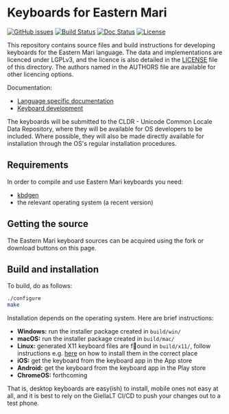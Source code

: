 # Keyboards for Eastern Mari

[![GitHub issues](https://img.shields.io/github/issues-raw/giellalt/keyboard-mhr)](https://github.com/giellalt/keyboard-mhr/issues)
[![Build Status](https://github.com/giellalt/keyboard-mhr/workflows/Build%20Keyboards/badge.svg)](https://github.com/giellalt/keyboard-mhr/actions)
[![Doc Status](https://github.com/giellalt/keyboard-mhr/workflows/Build%20Docs/badge.svg)](https://github.com/giellalt/keyboard-mhr/actions)
[![License](https://img.shields.io/github/license/giellalt/keyboard-mhr)](https://github.com/giellalt/keyboard-mhr/blob/main/LICENSE)

This repository contains source files and build instructions for
developing keyboards for the Eastern Mari language. The data and
implementations are licenced under LGPLv3, and the licence is
also detailed in the [LICENSE](LICENSE) file of this directory. The authors named
in the AUTHORS file are available for other licencing options.

Documentation:

- [Language specific documentation](https://giellalt.github.io/keyboard-mhr)
- [Keyboard development](https://giellalt.github.io/keyboards/Overview.html)

The keyboards will be submitted to the CLDR - Unicode Common Locale Data
Repository, where they will be available for OS developers to be
included. Where possible, they will also be made directly available for
installation through the OS's regular installation procedures.

## Requirements

In order to compile and use Eastern Mari keyboards you need:

- [kbdgen](https://github.com/divvun/kbdgen)
- the relevant operating system (a recent version)

## Getting the source

The Eastern Mari keyboard sources can be acquired using the fork or download
buttons on this page.

## Build and installation

To build, do as follows:

```sh
./configure
make
```

Installation depends on the operating system. Here are brief instructions:

- __Windows:__ run the installer package created in `build/win/`
- __macOS:__ run the installer package created in `build/mac/`
- __Linux:__ generated X11 keyboard files are found in `build/x11/`, follow
  instructions e.g.
  [here](https://paulguerin.medium.com/install-an-additional-keyboard-layout-on-x11-58e53aaef1e4)
  on how to install them in the correct place
- __iOS:__ get the keyboard from the keyboard app in the App store
- __Android:__ get the keyboard from the keyboard app in the Play store
- __ChromeOS:__ forthcoming

That is, desktop keyboards are easy(ish) to install, mobile ones not easy at all,
and it is best to rely on the GiellaLT CI/CD to push your changes out to a test phone.
